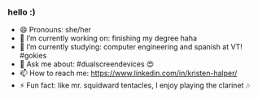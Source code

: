 ### hello :)

- 😄 Pronouns: she/her
- 🔭 I’m currently working on: finishing my degree haha
- 🌱 I’m currently studying: computer engineering and spanish at VT! #gokies
- 💬 Ask me about: #dualscreendevices :heart_eyes:
- 📫 How to reach me: https://www.linkedin.com/in/kristen-halper/
- ⚡ Fun fact: like mr. squidward tentacles, I enjoy playing the clarinet :notes:

<!--
**khalp/khalp** is a ✨ _special_ ✨ repository because its `README.md` (this file) appears on your GitHub profile.

Here are some ideas to get you started:

- 🔭 I’m currently working on ...
- 🌱 I’m currently learning ...
- 👯 I’m looking to collaborate on ...
- 🤔 I’m looking for help with ...
- 💬 Ask me about ...
- 📫 How to reach me: ...
- 😄 Pronouns: ...
- ⚡ Fun fact: ...
-->
